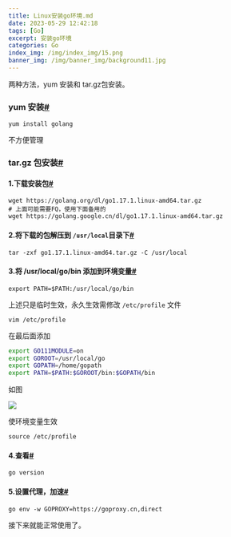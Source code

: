 ```yaml
---
title: Linux安装go环境.md
date: 2023-05-29 12:42:18
tags: [Go]
excerpt: 安装go环境
categories: Go
index_img: /img/index_img/15.png
banner_img: /img/banner_img/background11.jpg
---
```

两种方法，yum 安装和 tar.gz包安装。

### yum 安装[#](#yum-安装)

```shell
yum install golang
```

不方便管理

### tar.gz 包安装[#](#targz-包安装)

#### 1.下载安装包[#](#1下载安装包)

```shell
wget https://golang.org/dl/go1.17.1.linux-amd64.tar.gz
# 上面可能需要FQ，使用下面备用的
wget https://golang.google.cn/dl/go1.17.1.linux-amd64.tar.gz
```

#### 2.将下载的包解压到 `/usr/local`目录下[#](#2将下载的包解压到-usrlocal目录下)

```shell
tar -zxf go1.17.1.linux-amd64.tar.gz -C /usr/local
```

#### 3.将 /usr/local/go/bin 添加到环境变量[#](#3将-usrlocalgobin-添加到环境变量)

```shell
export PATH=$PATH:/usr/local/go/bin
```

上述只是临时生效，永久生效需修改 `/etc/profile` 文件

```shell
vim /etc/profile
```

在最后面添加

```bash
export GO111MODULE=on
export GOROOT=/usr/local/go
export GOPATH=/home/gopath
export PATH=$PATH:$GOROOT/bin:$GOPATH/bin
```

如图

[![](https://img2020.cnblogs.com/blog/1540346/202110/1540346-20211002163256891-1293767282.png)](https://img2020.cnblogs.com/blog/1540346/202110/1540346-20211002163256891-1293767282.png)

使环境变量生效

```shell
source /etc/profile
```

#### 4.查看[#](#4查看)

```shell
go version
```

#### 5.设置代理，加速[#](#5设置代理加速)

```none
go env -w GOPROXY=https://goproxy.cn,direct
```

接下来就能正常使用了。